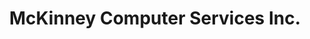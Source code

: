 ---
title: "McKinney Computer Services Inc."
url: /spruce-pine/mckinney-computer-services-inc/
shop: computer
---
